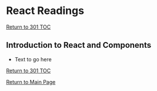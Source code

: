 # React Readings

[Return to 301 TOC](301TOC.md)

## Introduction to React and Components

- Text to go here

[Return to 301 TOC](301TOC.md)

[Return to Main Page](../README.md)
